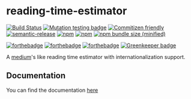 # reading-time-estimator

[![Build Status](https://travis-ci.org/lbenie/reading-time-estimator.svg?branch=master)](https://travis-ci.org/lbenie/reading-time-estimator)
[![Mutation testing badge](https://badge.stryker-mutator.io/github.com/lbenie/reading-time-estimator/master)](https://stryker-mutator.github.io)
[![Commitizen friendly](https://img.shields.io/badge/commitizen-friendly-brightgreen.svg)](http://commitizen.github.io/cz-cli/)
[![semantic-release](https://img.shields.io/badge/%20%20%F0%9F%93%A6%F0%9F%9A%80-semantic--release-e10079.svg)](https://github.com/semantic-release/semantic-release)
[![npm](https://img.shields.io/npm/l/reading-time-estimator.svg)](https://github.com/lbenie/reading-time-estimator/blob/master/LICENSE)
[![npm](https://img.shields.io/npm/dt/reading-time-estimator.svg)](https://www.npmjs.com/package/reading-time-estimator)
[![npm bundle size (minified)](https://img.shields.io/bundlephobia/min/reading-time-estimator.svg)](https://www.npmjs.com/package/reading-time-estimator)

[![forthebadge](https://forthebadge.com/images/badges/built-with-love.svg)](https://forthebadge.com)
[![forthebadge](https://forthebadge.com/images/badges/made-with-javascript.svg)](https://forthebadge.com)
[![forthebadge](https://forthebadge.com/images/badges/uses-badges.svg)](https://forthebadge.com) [![Greenkeeper badge](https://badges.greenkeeper.io/lbenie/reading-time-estimator.svg)](https://greenkeeper.io/)

A [medium](https://medium.com/)'s like reading time estimator with
internationalization support.

## Documentation

You can find the documentation
[here](https://lbenie.github.io/reading-time-estimator/)
